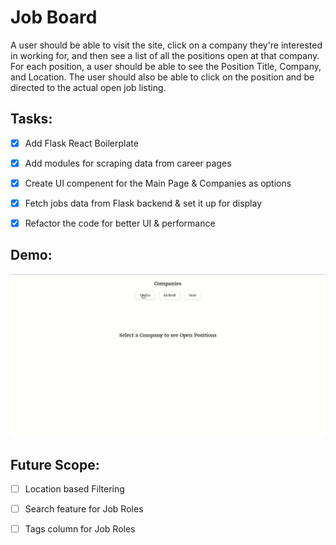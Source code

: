 # Job Board

A user should be able to visit the site, click on a company they're interested in working for, and then see a list of all the positions open at that company. For each position, a user should be able to see the Position Title, Company, and Location. The user should also be able to click on the position and be directed to the actual open job listing.

## Tasks:

- [x] Add Flask React Boilerplate

- [x] Add modules for scraping data from career pages

- [x] Create UI compenent for the Main Page & Companies as options

- [x] Fetch jobs data from Flask backend & set it up for display

- [x] Refactor the code for better UI & performance

## Demo:

![demo](./demo/blitz.gif)

## Future Scope:

- [ ] Location based Filtering

- [ ] Search feature for Job Roles

- [ ] Tags column for Job Roles

